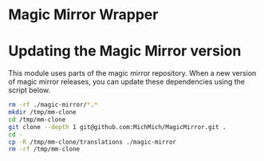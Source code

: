 # Magic Mirror Wrapper

# Updating the Magic Mirror version

This module uses parts of the magic mirror repository. When a new version of magic mirror releases, you
can update these dependencies using the script below.

```bash
rm -rf ./magic-mirror/*.*
mkdir /tmp/mm-clone
cd /tmp/mm-clone
git clone --depth 1 git@github.com:MichMich/MagicMirror.git .
cd -
cp -R /tmp/mm-clone/translations ./magic-mirror
rm -rf /tmp/mm-clone
```
